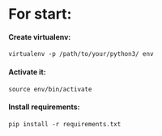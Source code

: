# For start:

#### Create virtualenv:

`virtualenv -p /path/to/your/python3/ env`

#### Activate it:

`source env/bin/activate`

#### Install requirements:

`pip install -r requirements.txt`
